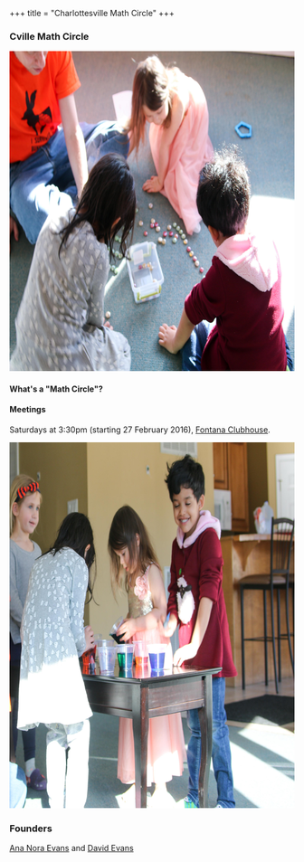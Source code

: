 +++
title = "Charlottesville Math Circle"
+++

### Cville Math Circle

<a href="/images/IMG_7783.jpg"><img src="/images/IMG_7783-small.png" width=800 height=566></a>

#### What's a "Math Circle"?



#### Meetings 

Saturdays at 3:30pm (starting 27 February 2016), [Fontana Clubhouse](https://bit.ly/1RTNLkK).

<a href="/images/IMG_7788.jpg"><img src="/images/IMG_7788-small.png" width=800 height=647></a>



### Founders

[Ana Nora Evans](http://www.ananoraevans.org/) and [David Evans](http://www.cs.virginia.edu/evans)
